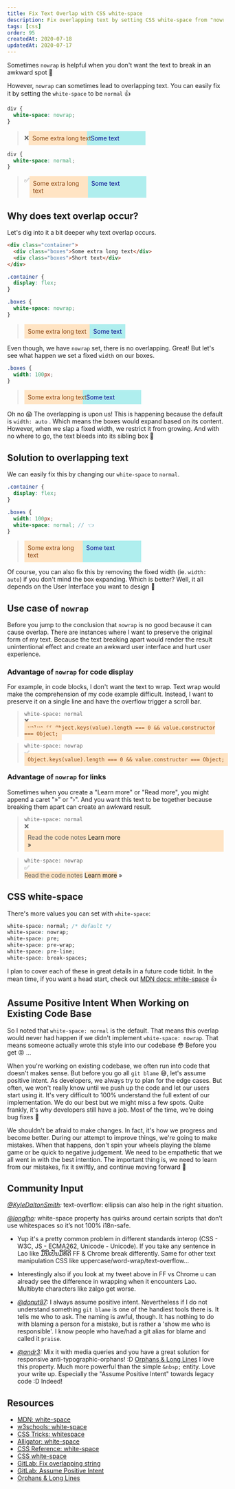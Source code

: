 ```yaml
---
title: Fix Text Overlap with CSS white-space
description: Fix overlapping text by setting CSS white-space from "nowrap" to "normal".
tags: [css]
order: 95
createdAt: 2020-07-18
updatedAt: 2020-07-17
---
```


Sometimes `nowrap` is helpful when you don't want the text to break in an awkward spot 🔗

However, `nowrap` can sometimes lead to overlapping text. You can easily fix it by setting the `white-space` to be `normal` 👍

```css
div {
  white-space: nowrap;
}
```

<blockquote>
  <div style="display:flex;align-items:center;">
  <div class="mr-4">❌</div>
  <div style="width:120px; padding:8px; white-space:nowrap; background:bisque; color:saddlebrown; z-index:100;">Some extra long text</div>
  <div style="width:120px; padding:8px; background:PaleTurquoise; color:darkblue;">Some text</div>
</div>
</blockquote>

```css
div {
  white-space: normal;
}
```

<blockquote>
  <div style="display:flex;">
  <div class="self-center mr-4">✅</div>
  <div style="width:120px; padding:8px; white-space:normal; background:bisque; color:saddlebrown; z-index:100;">Some extra long text</div>
  <div style="width:120px; padding:8px; background:PaleTurquoise; color:darkblue;">Some text</div>
</div>
</blockquote>

<markdown-toc></markdown-toc>

## Why does text overlap occur?

Let's dig into it a bit deeper why text overlap occurs.

```html
<div class="container">
  <div class="boxes">Some extra long text</div>
  <div class="boxes">Short text</div>
</div>
```

```css
.container {
  display: flex;
}

.boxes {
  white-space: nowrap;
}
```

<blockquote>
  <div style="display:flex;">
  <div style="padding:8px; white-space:nowrap; background:bisque; color:saddlebrown; z-index:100;">Some extra long text</div>
  <div style="padding:8px; background:PaleTurquoise; color:darkblue;">Some text</div>
</div>
</blockquote>

Even though, we have `nowrap` set, there is no overlapping. Great! But let's see what happen we set a fixed `width` on our boxes.

```css
.boxes {
  width: 100px;
}
```

<blockquote>
  <div style="display:flex;align-items:center;">
  <div style="width:120px; padding:8px; white-space:nowrap; background:bisque; color:saddlebrown; z-index:100;">Some extra long text</div>
  <div style="width:120px; padding:8px; background:PaleTurquoise; color:darkblue;">Some text</div>
</div>
</blockquote>

Oh no 😱 The overlapping is upon us! This is happening because the default is `width: auto` . Which means the boxes would expand based on its content. However, when we slap a fixed width, we restrict it from growing. And with no where to go, the text bleeds into its sibling box 🤭

## Solution to overlapping text

We can easily fix this by changing our `white-space` to `normal`.

```scss
.container {
  display: flex;
}

.boxes {
  width: 100px;
  white-space: normal; // 👈
}
```

<blockquote>
<div style="display:flex;">
  <div style="padding:8px; width:120px; white-space:normal; background:bisque; color:saddlebrown; z-index:100;">Some extra long text</div>
  <div style="padding:8px; width:120px; background:PaleTurquoise; color:darkblue;">Some text</div>
</div>
</blockquote>

Of course, you can also fix this by removing the fixed width (ie. `width: auto`) if you don't mind the box expanding. Which is better? Well, it all depends on the User Interface you want to design 🙂

## Use case of `nowrap`

Before you jump to the conclusion that `nowrap` is no good because it can cause overlap. There are instances where I want to preserve the original form of my text. Because the text breaking apart would render the result unintentional effect and create an awkward user interface and hurt user experience.

### Advantage of `nowrap` for code display

For example, in code blocks, I don't want the text to wrap. Text wrap would make the comprehension of my code example difficult. Instead, I want to preserve it on a single line and have the overflow trigger a scroll bar.

<blockquote>
<code>white-space: normal</code>
<div class="flex mt-4">
  <div class="mt-3 mr-4">❌</div>
  <code style="padding:8px; width:200px; white-space:normal; background:bisque; color:saddlebrown;">
    value && Object.keys(value).length === 0 && value.constructor === Object;
  </code>
</div>
</blockquote>

<blockquote class="overflow-x-auto">
<code>white-space: nowrap</code>
<div class="flex items-center mt-4">
  <div class="mr-4">✅</div>
  <code style="padding:8px; width:200px; white-space:nowrap; background:bisque; color:saddlebrown;" >
    Object.keys(value).length === 0 && value.constructor === Object;
  </code>
</div>
</blockquote>

### Advantage of `nowrap` for links

Sometimes when you create a "Learn more" or "Read more", you might append a caret "&#187;" or "&#8250;". And you want this text to be together because breaking them apart can create an awkward result.

<blockquote>
<code>white-space: normal</code>
<div class="flex mt-4">
  <div class="mt-3 mr-4">❌</div>
  <div style="padding:8px; background:bisque;">Read the code notes
    <a class="underline">
      <!-- force line break to mimic white-space:normal with width in smaller screens-->
      Learn more <br>&#187;
    </a>
  </div>
</div>
</blockquote>

<blockquote>
<code>white-space: nowrap</code>
<div class="flex items-center mt-4">
  <div class="mr-4">✅</div>
  <div>
    <!-- html and style setup are to mimic white-space:nowrap with width in smaller screen sizes  -->
    <span style="background:bisque;" class="p-2">Read the code notes</span><a class="underline">
      <span class="py-2" style="background:bisque;">Learn more</span>
      <span class="">&#187</span>
    </a>
  </div>
</div>
</blockquote>

## CSS white-space

There's more values you can set with `white-space`:

```css
white-space: normal; /* default */
white-space: nowrap;
white-space: pre;
white-space: pre-wrap;
white-space: pre-line;
white-space: break-spaces;
```

I plan to cover each of these in great details in a future code tidbit. In the mean time, if you want a head start, check out [MDN docs: white-space](https://developer.mozilla.org/en-US/docs/Web/CSS/white-space) 👍

## Assume Positive Intent When Working on Existing Code Base

So I noted that `white-space: normal` is the default. That means this overlap would never had happen if we didn't implement `white-space: nowrap`. That means someone actually wrote this style into our codebase 😳 Before you get 😡 ...

When you're working on existing codebase, we often run into code that doesn't makes sense. But before you go all `git blame` 😅, let's assume positive intent. As developers, we always try to plan for the edge cases. But often, we won't really know until we push up the code and let our users start using it. It's very difficult to 100% understand the full extent of our implementation. We do our best but we might miss a few spots. Quite frankly, it's why developers still have a job. Most of the time, we're doing bug fixes 🐞

We shouldn't be afraid to make changes. In fact, it's how we progress and become better. During our attempt to improve things, we're going to make mistakes. When that happens, don't spin your wheels playing the blame game or be quick to negative judgement. We need to be empathetic that we all went in with the best intention. The important thing is, we need to learn from our mistakes, fix it swiftly, and continue moving forward 💪

## Community Input

_[@KyleDaltonSmith](https://twitter.com/kyledaltonsmith/status/1284709543125999620?s=21):_ text-overflow: ellipsis can also help in the right situation.

_[@longlho](https://twitter.com/longlho/status/1284654364766986241?s=20):_ white-space property has quirks around certain scripts that don’t use whitespaces so it’s not 100% i18n-safe.

- Yup it's a pretty common problem in different standards interop (CSS - W3C, JS - ECMA262, Unicode - Unicode). If you take any sentence in Lao like ມື້ນີ້ເປັນມື້ທີ່ດີ FF & Chrome break differently. Same for other text manipulation CSS like uppercase/word-wrap/text-overflow...

- Interestingly also if you look at my tweet above in FF vs Chrome u can already see the difference in wrapping when it encounters Lao. Multibyte characters like zalgo get worse.

<!-- markdownlint-disable MD044 -->

- _[@donut87](https://dev.to/donut87/comment/12c7c):_ I always assume positive intent. Nevertheless if I do not understand something `git blame` is one of the handiest tools there is. It tells me who to ask. The naming is awful, though. It has nothing to do with blaming a person for a mistake, but is rather a 'show me who is responsible'. I know people who have/had a git alias for blame and called it `praise`.

<!-- markdownlint-enable MD044 -->

- _[@andr3](https://www.instagram.com/andr3/):_ Mix it with media queries and you have a great solution for responsive anti-typographic-orphans! :D [Orphans & Long Lines](http://workshop.andr3.net/rwd/orphans.html) I love this property. Much more powerful than the simple `&nbsp;` entity. Love your write up. Especially the "Assume Positive Intent" towards legacy code :D Indeed!

## Resources

- [MDN: white-space](https://developer.mozilla.org/en-US/docs/Web/CSS/white-space)
- [w3schools: white-space](https://www.w3schools.com/cssref/pr_text_white-space.asp)
- [CSS Tricks: whitespace](https://css-tricks.com/almanac/properties/w/whitespace/)
- [Alligator: white-space](https://alligator.io/css/white-space-property/)
- [CSS Reference: white-space](https://cssreference.io/property/white-space/)
- [CSS white-space](https://www.impressivewebs.com/css-white-space/)
- [GitLab: Fix overlapping string](https://gitlab.com/gitlab-org/gitlab/-/merge_requests/36108)
- [GitLab: Assume Positive Intent](https://about.gitlab.com/handbook/values/#assume-positive-intent)
- [Orphans & Long Lines](http://workshop.andr3.net/rwd/orphans.html)
